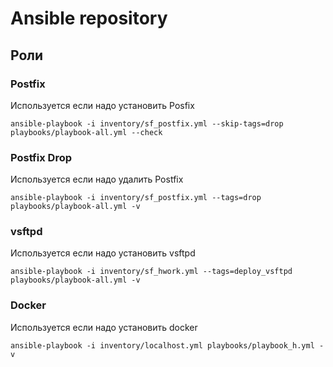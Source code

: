 # Ansible repository

## Роли

### Postfix

Используется если надо установить Posfix

```
ansible-playbook -i inventory/sf_postfix.yml --skip-tags=drop playbooks/playbook-all.yml --check
```


### Postfix Drop

Используется если надо удалить Postfix

```
ansible-playbook -i inventory/sf_postfix.yml --tags=drop playbooks/playbook-all.yml -v 
```

### vsftpd

Используется если надо установить vsftpd

```
ansible-playbook -i inventory/sf_hwork.yml --tags=deploy_vsftpd playbooks/playbook-all.yml -v
```

### Docker

Используется если надо установить docker

```
ansible-playbook -i inventory/localhost.yml playbooks/playbook_h.yml -v
```